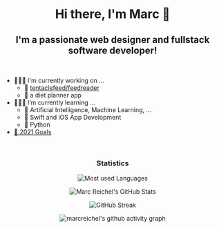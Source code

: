 <h1 align="center">
  Hi there, I'm Marc 👋
</h1>

<h2 align="center">
  I'm a passionate web designer and fullstack software developer!
</h2>

<br />

- 🧑🏼‍💻 I'm currently working on ...
  - 📰 [tentaclefeed/feedreader](https://github.com/tentaclefeed/feedreader)
  - 🥗 a diet planner app
- 👨🏼‍🏫 I’m currently learning ...
  - 🧠 Artificial Intelligence, Machine Learning, ...
  - 📱 Swift and iOS App Development
  - 🐍 Python
- [🥅 2021 Goals](https://github.com/users/marcreichel/projects/3)

<br />

<h3 align="center">
  Statistics
</h3>


<p align="center">
  <img alt="Most used Languages" src="https://github-readme-stats.vercel.app/api/top-langs/?username=marcreichel&layout=compact&theme=onedark">
</div>

<p align="center">
  <img alt="Marc Reichel's GitHub Stats" src="https://github-readme-stats.vercel.app/api?username=marcreichel&count_private=true&show_icons=true&include_all_commits=true&theme=onedark">
</p>

<p align="center">
  <img src="http://github-readme-streak-stats.herokuapp.com?user=marcreichel&theme=onedark" alt="GitHub Streak" />
</div>

<p align="center">
  <img src="https://activity-graph.herokuapp.com/graph?username=marcreichel&theme=github" alt="marcreichel's github activity graph" />
</p>

[website]: https://marcreichel.dev
[linkedin]: https://www.linkedin.com/in/marc-reichel/
